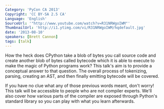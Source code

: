 ```yaml
---
Category: 'PyCon CA 2013'
Copyright: 'CC BY-SA 2.5 CA'
Language: 'English'
SourceUrl: '"http://www.youtube.com/watch?v=R31NRWgoIWM"'
ThumbnailUrl: 'http://i1.ytimg.com/vi/R31NRWgoIWM/hqdefault.jpg'
date: '2013-08-10'
speakers: [Brett Cannon]
tags: [talk]
---
```

How the heck does CPython take a blob of bytes you call source code and create another blob of bytes called bytecode which it is able to execute to make the magic of Python programs work? This talk's aim is to provide a conceptual answer to that question. The overall process of tokenizing, parsing, creating an AST, and then finally emitting bytecode will be covered. 

If you have no clue what any of those previous words meant, don't worry! This talk will be accessible to people who are not compiler experts. We'll also cover how various parts of the compiler are exposed through Python's standard library so you can play with what you learn afterwards.